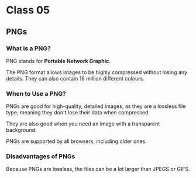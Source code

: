 # Class 05

## PNGs

### What is a PNG?

PNG stands for **Portable Network Graphic**.

The PNG format allows images to be highly compressed without losing any details. They can also contain 16 million different colours.

### When to Use a PNG?

PNGs are good for high-quality, detailed images, as they are a lossless file type, meaning they don't lose their data when compressed.

They are also good when you need an image with a transparent background.

PNGs are supported by all browsers, including older ones.

### Disadvantages of PNGs

Because PNGs are lossless, the files can be a lot larger than JPEGS or GIFS.
